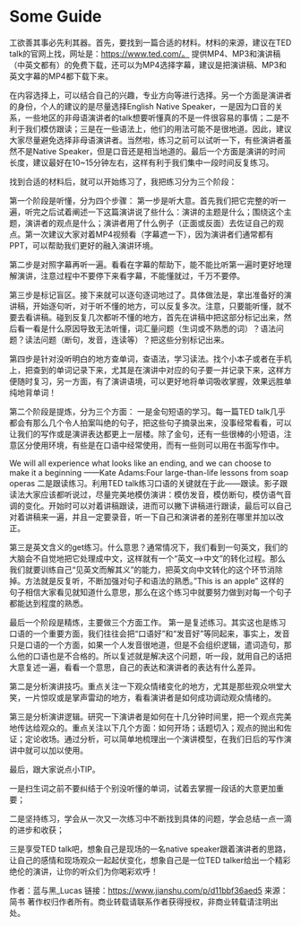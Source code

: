# Some Guide

工欲善其事必先利其器。首先，要找到一篇合适的材料。材料的来源，建议在TED talk的官网上找，网址是：https://www.ted.com/。
提供MP4、MP3和演讲稿（中英文都有）的免费下载，还可以为MP4选择字幕，建议是把演讲稿、MP3和英文字幕的MP4都下载下来。

在内容选择上，可以结合自己的兴趣，专业方向等进行选择。另一个方面是演讲者的身份，个人的建议的是尽量选择English Native Speaker，一是因为口音的关系，一些地区的非母语演讲者的talk想要听懂真的不是一件很容易的事情；二是不利于我们模仿跟读；三是在一些语法上，他们的用法可能不是很地道。因此，建议大家尽量避免选择非母语演讲者。当然啦，练习之前可以试听一下，有些演讲者虽然不是Native Speaker，但是口音还是相当地道的。最后一个方面是演讲的时间长度，建议最好在10~15分钟左右，这样有利于我们集中一段时间反复练习。

找到合适的材料后，就可以开始练习了，我把练习分为三个阶段：

第一个阶段是听懂，分为四个步骤：
第一步是听大意。首先我们把它完整的听一遍，听完之后试着阐述一下这篇演讲说了些什么：演讲的主题是什么；围绕这个主题，演讲者的观点是什么；演讲者用了什么例子（正面或反面）去佐证自己的观点。第一次建议大家对着MP4视频看（字幕遮一下），因为演讲者们通常都有PPT，可以帮助我们更好的融入演讲环境。

第二步是对照字幕再听一遍。看看在字幕的帮助下，能不能比听第一遍时更好地理解演讲，注意过程中不要停下来看字幕，不能懂就过，千万不要停。

第三步是标记盲区。接下来就可以逐句逐词地过了。具体做法是，拿出准备好的演讲稿，开始逐句听，对于听不懂的地方，可以反复多次。注意，只要能听懂，就不要去看讲稿。碰到反复几次都听不懂的地方，首先在讲稿中把这部分标记出来，然后看一看是什么原因导致无法听懂，词汇量问题（生词或不熟悉的词）？语法问题？读法问题（断句，发音，连读等）？把这些分别标记出来。

第四步是针对没听明白的地方查单词，查语法，学习读法。找个小本子或者在手机上，把查到的单词记录下来，尤其是在演讲中对应的句子要一并记录下来，这样方便随时复习，另一方面，有了演讲语境，可以更好地将单词吸收掌握，效果远胜单纯地背单词！

第二个阶段是提炼，分为三个方面：
一是金句短语的学习。每一篇TED talk几乎都会有那么几个令人拍案叫绝的句子，把这些句子摘录出来，没事经常看看，可以让我们的写作或是演讲表达都更上一层楼。除了金句，还有一些很棒的小短语，注意区分使用环境，有些是在口语中经常使用，而有一些则可以用在书面写作中。

We will all experience what looks like an ending, and we can choose to make it a beginning
——Kate Adams:Four large-than-life lessons from soap operas
二是跟读练习。利用TED talk练习口语的关键就在于此——跟读。影子跟读法大家应该都听说过，尽量完美地模仿演讲：模仿发音，模仿断句，模仿语气音调的变化。开始时可以对着讲稿跟读，进而可以撇下讲稿进行跟读，最后可以自己对着讲稿来一遍，并且一定要录音，听一下自己和演讲者的差别在哪里并加以改正。

第三是英文含义的get练习。什么意思？通常情况下，我们看到一句英文，我们的大脑会不自觉地把它处理成中文，这样就有一个“英文——>中文”的转化过程。那么我们就要训练自己“见英文而解其义”的能力，把英文向中文转化的这个环节消除掉。方法就是反复听，不断加强对句子和语法的熟悉。”This is an apple” 这样的句子相信大家看见就知道什么意思，那么在这个练习中就要努力做到对每一个句子都能达到程度的熟悉。

最后一个阶段是精炼，主要做三个方面工作。
第一是复述练习。其实这也是练习口语的一个重要方面，我们往往会把“口语好”和“发音好”等同起来，事实上，发音只是口语的一个方面，如果一个人发音很地道，但是不会组织逻辑，遣词造句，那么他的口语也是不合格的。所以复述就是解决这个问题，听一段，就用自己的话把大意复述一遍，看看一个意思，自己的表达和演讲者的表达有什么差异。

第二是分析演讲技巧。重点关注一下观众情绪变化的地方，尤其是那些观众哄堂大笑，一片惊叹或是掌声雷动的地方，看看演讲者是如何成功调动观众情绪的。

第三是分析演讲逻辑。研究一下演讲者是如何在十几分钟时间里，把一个观点完美地传达给观众的。重点关注以下几个方面：如何开场；话题切入；观点的抛出和佐证；定论收场。通过分析，可以简单地梳理出一个演讲模型，在我们日后的写作演讲中就可以加以使用。

最后，跟大家说点小TIP。

一是扫生词之前不要纠结于个别没听懂的单词，试着去掌握一段话的大意更加重要；

二是坚持练习，学会从一次又一次练习中不断找到具体的问题，学会总结一点一滴的进步和收获；

三是享受TED talk吧，想象自己是现场的一名native speaker跟着演讲者的思路，让自己的感情和现场观众一起起伏变化，想象自己是一位TED talker给出一个精彩绝伦的演讲，让你的听众们为你喝彩欢呼！

作者：蓝与黑_Lucas
链接：https://www.jianshu.com/p/d11bbf36aed5
来源：简书
著作权归作者所有。商业转载请联系作者获得授权，非商业转载请注明出处。
